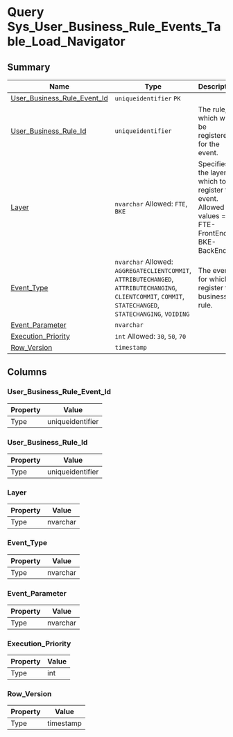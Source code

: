 # Query Sys_User_Business_Rule_Events_Table_Load_Navigator


## Summary

| Name | Type | Description |
| - | - | --- |
|[User_Business_Rule_Event_Id](#user_business_rule_event_id)|`uniqueidentifier` `PK`||
|[User_Business_Rule_Id](#user_business_rule_id)|`uniqueidentifier` |The rule, which will be registered for the event.|
|[Layer](#layer)|`nvarchar` Allowed: `FTE`, `BKE`|Specifies the layer on which to register the event. Allowed values = FTE-FrontEnd, BKE-BackEnd.|
|[Event_Type](#event_type)|`nvarchar` Allowed: `AGGREGATECLIENTCOMMIT`, `ATTRIBUTECHANGED`, `ATTRIBUTECHANGING`, `CLIENTCOMMIT`, `COMMIT`, `STATECHANGED`, `STATECHANGING`, `VOIDING`|The event for which to register the business rule.|
|[Event_Parameter](#event_parameter)|`nvarchar` ||
|[Execution_Priority](#execution_priority)|`int` Allowed: `30`, `50`, `70`||
|[Row_Version](#row_version)|`timestamp` ||

## Columns

### User_Business_Rule_Event_Id

| Property | Value |
| - | - |
|Type|uniqueidentifier|

### User_Business_Rule_Id

| Property | Value |
| - | - |
|Type|uniqueidentifier|

### Layer

| Property | Value |
| - | - |
|Type|nvarchar|

### Event_Type

| Property | Value |
| - | - |
|Type|nvarchar|

### Event_Parameter

| Property | Value |
| - | - |
|Type|nvarchar|

### Execution_Priority

| Property | Value |
| - | - |
|Type|int|

### Row_Version

| Property | Value |
| - | - |
|Type|timestamp|


